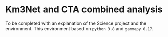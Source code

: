 # Km3Net and CTA combined analysis

To be completed with an explanation of the Science project and the environment.
This environment based on `python 3.8` and `gammapy 0.17`.
